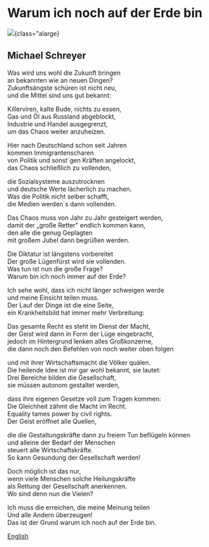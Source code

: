 # Warum ich noch auf der Erde bin

![](michael-poem-img){class="alarge}

## Michael Schreyer

Was wird uns wohl die Zukunft bringen\
an bekannten wie an neuen Dingen?\
Zukunftsängste schüren ist nicht neu,\
und die Mittel sind uns gut bekannt:

Killerviren, kalte Bude, nichts zu essen,\
Gas und Öl aus Russland abgeblockt,\
Industrie und Handel ausgegrenzt,\
um das Chaos weiter anzuheizen.

Hier nach Deutschland schon seit Jahren\
kommen Immigrantenscharen\
von Politik und sonst´gen Kräften angelockt,\
das Chaos schließlich zu vollenden,

die Sozialsysteme auszutrocknen\
und deutsche Werte lächerlich zu machen.\
Was die Politik nicht selber schafft,\
die Medien werden´s dann vollenden.

Das Chaos muss von Jahr zu Jahr gesteigert werden,\
damit der „große Retter" endlich kommen kann,\
den alle die genug Geplagten\
mit großem Jubel dann begrüßen werden.

Die Diktatur ist längstens vorbereitet\
Der große Lügenfürst wird sie vollenden.\
Was tun ist nun die große Frage?\
Warum bin ich noch immer auf der Erde?

Ich sehe wohl, dass ich nicht länger schweigen werde\
und meine Einsicht teilen muss.\
Der Lauf der Dinge ist die eine Seite,\
ein Krankheitsbild hat immer mehr Verbreitung:

Das gesamte Recht es steht im Dienst der Macht,\
der Geist wird dann in Form der Lüge eingebracht,\
jedoch im Hintergrund lenken alles Großkonzerne,\
die dann noch den Befehlen von noch weiter oben folgen

und mit ihrer Wirtschaftsmacht die Völker quälen.\
Die heilende Idee ist mir gar wohl bekannt, sie lautet:\
Drei Bereiche bilden die Gesellschaft,\
sie müssen autonom gestaltet werden,

dass ihre eigenen Gesetze voll zum Tragen kommen:\
Die Gleichheit zähmt die Macht im Recht.\
Equality tames power by civil rights.\
Der Geist eröffnet alle Quellen,

die die Gestaltungskräfte dann zu freiem Tun beflügeln können\
und alleine der Bedarf der Menschen\
steuert alle Wirtschaftskräfte.\
So kann Gesundung der Gesellschaft werden!

Doch möglich ist das nur,\
wenn viele Menschen solche Heilungskräfte\
als Rettung der Gesellschaft anerkennen.\
Wo sind denn nun die Vielen?

Ich muss die erreichen, die meine Meinung teilen\
Und alle Andern überzeugen!\
Das ist der Grund warum ich noch auf der Erde bin.

[English](michael-thoughts.html)
